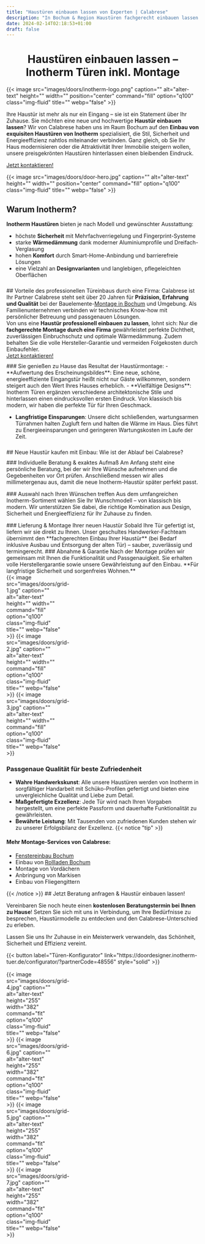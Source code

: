 ```yaml
---
title: "Haustüren einbauen lassen von Experten | Calabrese"
description: "In Bochum & Region Haustüren fachgerecht einbauen lassen: Hochwertige Inotherm Türen inkl. Beratung, Lieferung & Montage » Hier informieren!"
date: 2024-02-14T02:18:53+01:00
draft: false
---
```

<h1 style="text-align: center;">Haustüren einbauen lassen – Inotherm Türen inkl. Montage</h1>
{{< image src="images/doors/inotherm-logo.png" caption="" alt="alter-text" height="" width="" position="center" command="fill" option="q100" class="img-fluid" title=""  webp="false" >}}

<!-- ## Willkommen bei deutscher Handwerkskunst von Inotherm für Ihre Haustür -->

Ihre Haustür ist mehr als nur ein Eingang – sie ist ein Statement über Ihr Zuhause. Sie möchten eine neue und hochwertige **Haustür einbauen lassen**? Wir von Calabrese haben uns im Raum Bochum auf den **Einbau von exquisiten Haustüren von Inotherm** spezialisiert, die Stil, Sicherheit und Energieeffizienz nahtlos miteinander verbinden. Ganz gleich, ob Sie Ihr Haus modernisieren oder die Attraktivität Ihrer Immobilie steigern wollen, unsere preisgekrönten Haustüren hinterlassen einen bleibenden Eindruck.
<div class="text-center">
<a href="https://calabrese-cwe.de/contact/" class="btn btn-primary">Jetzt kontaktieren!</a>
</div>

{{< image src="images/doors/door-hero.jpg" caption="" alt="alter-text" height="" width="" position="center" command="fill" option="q100" class="img-fluid" title=""  webp="false" >}}
## Warum Inotherm?
**Inotherm Haust&uuml;ren** bieten je nach Modell und gew&uuml;nschter Ausstattung:
<ul>
<li>h&ouml;chste <strong>Sicherheit</strong> mit Mehrfachverriegelung und Fingerprint-Systeme</li>
<li>starke <strong>W&auml;rmed&auml;mmung</strong> dank moderner Aluminiumprofile und Dreifach-Verglasung</li>
<li>hohen <strong>Komfort</strong> durch Smart-Home-Anbindung und barrierefreie L&ouml;sungen</li>
<li>eine Vielzahl an <strong>Designvarianten</strong> und langlebigen, pflegeleichten Oberfl&auml;chen</li>
</ul><div style="height: 10px;"></div>
## Vorteile des professionellen T&uuml;reinbaus durch eine Firma: Calabrese ist Ihr Partner
Calabrese steht seit &uuml;ber 20 Jahren f&uuml;r <strong>Pr&auml;zision, Erfahrung und Qualit&auml;t</strong> bei der Bauelemente-<a title="Montage in Bochum" href="https://calabrese-cwe.de/ ">Montage in Bochum</a> und Umgebung. Als Familienunternehmen verbinden wir technisches Know-how mit pers&ouml;nlicher Betreuung und passgenauen L&ouml;sungen.<br />Von uns eine <strong>Haust&uuml;r professionell einbauen zu lassen</strong>, lohnt sich: Nur die <strong>fachgerechte Montage durch eine Firma</strong> gew&auml;hrleistet perfekte Dichtheit, zuverl&auml;ssigen Einbruchschutz und optimale W&auml;rmed&auml;mmung. Zudem behalten Sie die volle Hersteller-Garantie und vermeiden Folgekosten durch Einbaufehler.
<div class="text-center">
<a href="https://calabrese-cwe.de/contact/" class="btn btn-primary">Jetzt kontaktieren!</a>
</div>

<!-- ### Warum sollten Sie sich für unsere in Deutschland hergestellten Haustüren entscheiden? -->
</ul><div style="height: 10px;"></div>
### Sie genießen zu Hause das Resultat der Haustürmontage:
- **Aufwertung des Erscheinungsbildes**: Eine neue, schöne, energieeffiziente Eingangstür heißt nicht nur Gäste willkommen, sondern steigert auch den Wert Ihres Hauses erheblich. 
- **Vielfältige Designs**: Inotherm Türen ergänzen verschiedene architektonische Stile und hinterlassen einen eindrucksvollen ersten Eindruck. Von klassisch bis modern, wir haben die perfekte Tür für Ihren Geschmack.

- **Langfristige Einsparungen**: Unsere dicht schließenden, wartungsarmen Türrahmen halten Zugluft fern und halten die Wärme im Haus. Dies führt zu Energieeinsparungen und geringeren Wartungskosten im Laufe der Zeit.
</ul><div style="height: 10px;"></div>
## Neue Haust&uuml;r kaufen mit Einbau: Wie ist der Ablauf bei Calabrese?
</ul><div style="height: 10px;"></div>
### Individuelle Beratung &amp; exaktes Aufma&szlig;
Am Anfang steht eine pers&ouml;nliche Beratung, bei der wir Ihre W&uuml;nsche aufnehmen und die Gegebenheiten vor Ort pr&uuml;fen. Anschlie&szlig;end messen wir alles millimetergenau aus, damit die neue Inotherm-Haust&uuml;r sp&auml;ter perfekt passt.</p>
### Auswahl nach Ihren W&uuml;nschen treffen
Aus dem umfangreichen Inotherm-Sortiment w&auml;hlen Sie Ihr Wunschmodell &ndash; von klassisch bis modern. Wir unterst&uuml;tzen Sie dabei, die richtige Kombination aus Design, Sicherheit und Energieeffizienz f&uuml;r Ihr Zuhause zu finden.</p>
### Lieferung &amp; Montage Ihrer neuen Haust&uuml;r
Sobald Ihre T&uuml;r gefertigt ist, liefern wir sie direkt zu Ihnen. Unser geschultes Handwerker-Fachteam &uuml;bernimmt den **fachgerechten Einbau Ihrer Haust&uuml;r** (bei Bedarf inklusive Ausbau und Entsorgung der alten T&uuml;r) &ndash; sauber, zuverl&auml;ssig und termingerecht.
### Abnahme &amp; Garantie
Nach der Montage pr&uuml;fen wir gemeinsam mit Ihnen die Funktionalit&auml;t und Passgenauigkeit. Sie erhalten volle Herstellergarantie sowie unsere Gew&auml;hrleistung auf den Einbau. **F&uuml;r langfristige Sicherheit und sorgenfreies Wohnen.**
<div style="display: grid; grid-template-columns: repeat(3, 1fr); grid-gap: 1rem; justify-items: center; align-items: center;">
    {{< image src="images/doors/grid-1.jpg" caption="" alt="alter-text" height="" width="" command="fill" option="q100" class="img-fluid" title=""  webp="false" >}}
    {{< image src="images/doors/grid-2.jpg" caption="" alt="alter-text" height="" width="" command="fill" option="q100" class="img-fluid" title=""  webp="false" >}}
    {{< image src="images/doors/grid-3.jpg" caption="" alt="alter-text" height="" width="" command="fill" option="q100" class="img-fluid" title=""  webp="false" >}}
</div>

<!-- ### Warum also Calabrese für Ihre Haustür wählen? -->
### Passgenaue Qualität für beste Zufriedenheit
- **Wahre Handwerkskunst**: Alle unsere Haustüren werden von Inotherm in sorgfältiger Handarbeit mit Schüko-Profilen gefertigt und bieten eine unvergleichliche Qualität und Liebe zum Detail.
- **Maßgefertigte Exzellenz**: Jede Tür wird nach Ihren Vorgaben hergestellt, um eine perfekte Passform und dauerhafte Funktionalität zu gewährleisten.
- **Bewährte Leistung**: Mit Tausenden von zufriedenen Kunden stehen wir zu unserer Erfolgsbilanz der Exzellenz.
{{< notice "tip" >}}
#### Mehr Montage-Services von Calabrese:
<ul>
<li><a title="Fenstereinbau Bochum" href="https://calabrese-cwe.de/windows/">Fenstereinbau Bochum</a></li>
<li>Einbau von <a title="Rollladen Bochum" href="https://calabrese-cwe.de/shutters/">Rollladen Bochum</a></li>
<li>Montage von Vord&auml;chern</li>
<li>Anbringung von Markisen</li>
<li>Einbau von Fliegengittern</li>
</ul>
{{< /notice >}}
## Jetzt Beratung anfragen & Haustür einbauen lassen!

Vereinbaren Sie noch heute einen **kostenlosen Beratungstermin bei Ihnen zu Hause**! Setzen Sie sich mit uns in Verbindung, um Ihre Bedürfnisse zu besprechen, Haustürmodelle zu entdecken und den Calabrese-Unterschied zu erleben.

Lassen Sie uns Ihr Zuhause in ein Meisterwerk verwandeln, das Schönheit, Sicherheit und Effizienz vereint.


<div style="display: flex; justify-content: center;">
    {{< button label="Türen-Konfigurator" link="https://doordesigner.inotherm-tuer.de/configurator/?partnerCode=48556" style="solid" >}}
</div>

<div style="display: grid; grid-template-columns: repeat(4, 1fr); justify-items: center; align-items: center; margin-top: 1rem;">
    {{< image src="images/doors/grid-4.jpg" caption="" alt="alter-text" height="255" width="382" command="fit" option="q100" class="img-fluid" title=""  webp="false" >}}
    {{< image src="images/doors/grid-6.jpg" caption="" alt="alter-text" height="255" width="382" command="fit" option="q100" class="img-fluid" title=""  webp="false" >}}
    {{< image src="images/doors/grid-5.jpg" caption="" alt="alter-text" height="255" width="382" command="fit" option="q100" class="img-fluid" title=""  webp="false" >}}
    {{< image src="images/doors/grid-7.jpg" caption="" alt="alter-text" height="255" width="382" command="fit" option="q100" class="img-fluid" title=""  webp="false" >}}
</div>
